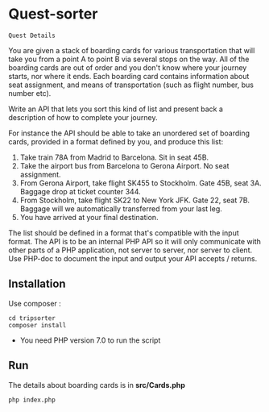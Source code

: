 # Quest-sorter

```
Quest Details
```

You are given a stack of boarding cards for various transportation that will take you from a point A to point B via several stops on the way. All of the boarding cards are out of order and you don't know where your journey starts, nor where it ends. Each boarding card contains information about seat assignment, and means of transportation (such as flight number, bus number etc).

Write an API that lets you sort this kind of list and present back a description of how to complete your journey.

For instance the API should be able to take an unordered set of boarding cards, provided in a format defined by you, and produce this list:

1. Take train 78A from Madrid to Barcelona. Sit in seat 45B.
2. Take the airport bus from Barcelona to Gerona Airport. No seat assignment.
3. From Gerona Airport, take flight SK455 to Stockholm. Gate 45B, seat 3A.<br>
  Baggage drop at ticket counter 344.
4. From Stockholm, take flight SK22 to New York JFK. Gate 22, seat 7B.<br>
   Baggage will we automatically transferred from your last leg.
5. You have arrived at your final destination.

The list should be defined in a format that's compatible with the input format.
The API is to be an internal PHP API so it will only communicate with other parts of a PHP application, not server to server, nor server to client. Use PHP-doc to document the input and output your API accepts / returns.

## Installation
Use composer :

```
cd tripsorter
composer install
```

* You need PHP version 7.0 to run the script

## Run
The details about boarding cards is in <b>src/Cards.php</b>

```
php index.php
```